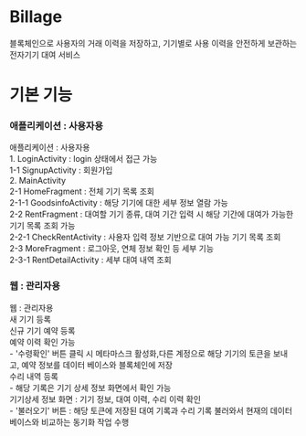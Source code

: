 # Billage
블록체인으로 사용자의 거래 이력을 저장하고, 기기별로 사용 이력을 안전하게 보관하는 전자기기 대여 서비스

# 기본 기능
### 애플리케이션 : 사용자용
<div>애플리케이션 : 사용자용</div>
<div>1. LoginActivity : login 상태에서 접근 가능</div>
<div>1-1 SignupActivity  : 회원가입</div>
<div>2. MainActivity</div>
<div>2-1 HomeFragment : 전체 기기 목록 조회</div>
<div>2-1-1 GoodsinfoActivity : 해당 기기에 대한 세부 정보 열람 가능 </div>
<div>2-2 RentFragment : 대여할 기기 종류, 대여 기간 입력 시 해당 기간에 대여가 가능한 기기 목록 조회 가능 </div>
<div>2-2-1 CheckRentActivity : 사용자 입력 정보 기반으로 대여 가능 기기 목록 조회</div>
<div>2-3 MoreFragment : 로그아웃, 연체 정보 확인 등 세부 기능 </div>
<div>2-3-1 RentDetailActivity : 세부 대여 내역 조회 </div>

### 웹 : 관리자용
<div>웹 : 관리자용</div>
<div> 새 기기 등록</div>
<div> 신규 기기 예약 등록</div>
<div> 예약 이력 확인 가능</div>
<div> - '수령확인' 버튼 클릭 시 메타마스크 활성화,다른 계정으로 해당 기기의 토큰을 보내고, 예약 정보를 데이터 베이스와 블록체인에 저장</div>
<div> 수리 내역 등록</div>
<div> - 해당 기록은 기기 상세 정보 화면에서 확인 가능</div>
<div> 기기상세 정보 화면 : 기기 정보, 대여 이력, 수리 이력 확인</div>
<div> - '불러오기' 버튼 : 해당 토큰에 저장된 대여 기록과 수리 기록 불러와서 현재의 데이터베이스와 비교하는 동기화 작업 수행</div>


